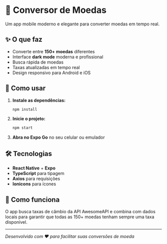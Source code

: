 # 💱 Conversor de Moedas

Um app mobile moderno e elegante para converter moedas em tempo real.

## ✨ O que faz

- Converte entre **150+ moedas** diferentes
- Interface **dark mode** moderna e profissional
- Busca rápida de moedas
- Taxas atualizadas em tempo real
- Design responsivo para Android e iOS

## 🚀 Como usar

1. **Instale as dependências:**
   ```bash
   npm install
   ```

2. **Inicie o projeto:**
   ```bash
   npm start
   ```

3. **Abra no Expo Go** no seu celular ou emulador

## 🛠️ Tecnologias

- **React Native** + **Expo**
- **TypeScript** para tipagem
- **Axios** para requisições
- **Ionicons** para ícones

## 📱 Como funciona

O app busca taxas de câmbio da API AwesomeAPI e combina com dados locais para garantir que todas as 150+ moedas tenham sempre uma taxa disponível.

---

*Desenvolvido com ❤️ para facilitar suas conversões de moeda* 